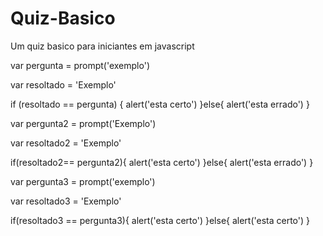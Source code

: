 # Quiz-Basico
Um quiz basico para iniciantes em javascript

var pergunta = prompt('exemplo')

var resoltado = 'Exemplo'

if (resoltado == pergunta) {
  alert('esta certo')
}else{
  alert('esta errado')
}
  
var pergunta2 = prompt('Exemplo')

var resoltado2 = 'Exemplo'

if(resoltado2== pergunta2){
  alert('esta certo')
}else{
  alert('esta errado')
}

var pergunta3 = prompt('exemplo')

var resoltado3 = 'Exemplo'

if(resoltado3 == pergunta3){
  alert('esta certo')
}else{
  alert('esta certo')
}
